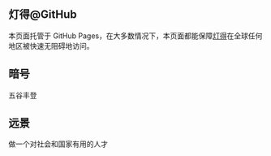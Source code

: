 ## 灯得@GitHub

本页面托管于 GitHub Pages，在大多数情况下，本页面都能保障[灯得](https://iyideng.fun)在全球任何地区被快速无阻碍地访问。

## 暗号
五谷丰登

## 远景
做一个对社会和国家有用的人才
